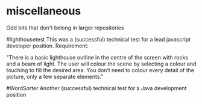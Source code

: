 # miscellaneous
Odd bits that don't belong in larger repositories

#lighthousetest
This was a (successful) technical test for a lead javascript developer position. Requirement:

"There is a basic lighthouse outline in the centre of the screen with rocks and a beam of light. The user will colour the scene by selecting a colour and touching to fill the desired area.  You don’t need to colour every detail of the picture, only a few separate elements."

#WordSorter
Another (successful) technical test for a Java development position
